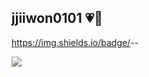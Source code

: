 ## jjiiwon0101 💗💟
https://img.shields.io/badge/<LABEL>-<MESSAGE>-<COLOR>

<img src = "https://img.shields.io/badge/JavaScript-F7DF1E?STYLE"/>

<!--
**jjiiwon0101/jjiiwon0101** is a ✨ _special_ ✨ repository because its `README.md` (this file) appears on your GitHub profile.



